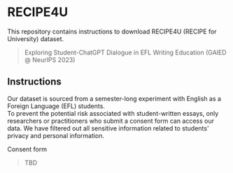 # RECIPE4U
This repository contains instructions to download RECIPE4U (RECIPE for University) dataset.

> Exploring Student-ChatGPT Dialogue in EFL Writing Education (GAIED @ NeurIPS 2023)

## Instructions 
Our dataset is sourced from a semester-long experiment with English as a Foreign Language (EFL) students.  
To prevent the potential risk associated with student-written essays, only researchers or practitioners who submit a consent form can access our data. We have filtered out all sensitive information related to students' privacy and personal information.  


Consent form
> TBD
